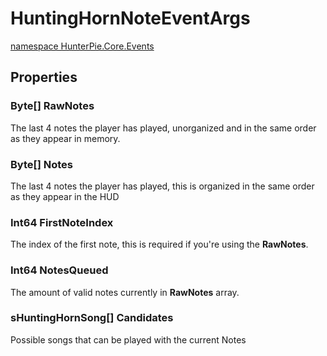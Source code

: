 # HuntingHornNoteEventArgs
<a href="?p=EventArgs/HunterPie.Core.Events.md"><ns>namespace HunterPie.Core.Events</ns></a>

## Properties

### <Type>Byte[]</Type> RawNotes

The last 4 notes the player has played, unorganized and in the same order as they appear in memory.
### <Type>Byte[]</Type> Notes

The last 4 notes the player has played, this is organized in the same order as they appear in the HUD
### <Type>Int64</Type> FirstNoteIndex

The index of the first note, this is required if you're using the <b>RawNotes</b>.
### <Type>Int64</Type> NotesQueued

The amount of valid notes currently in <b>RawNotes</b> array.
### <Type>sHuntingHornSong[]</Type> Candidates

Possible songs that can be played with the current Notes
